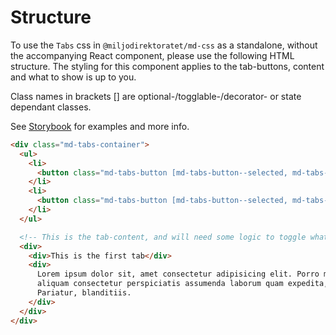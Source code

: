 # Structure

To use the `Tabs` css in `@miljodirektoratet/md-css` as a standalone, without the accompanying React component, please use the following HTML structure. The styling for this component applies to the tab-buttons, content and what to show is up to you.

Class names in brackets [] are optional-/togglable-/decorator- or state dependant classes.

See [Storybook](https://miljodir.github.io/md-components) for examples and more info.

```html
<div class="md-tabs-container">
  <ul>
    <li>
      <button class="md-tabs-button [md-tabs-button--selected, md-tabs-button--disabled]">Tab 1</button>
    </li>
    <li>
      <button class="md-tabs-button [md-tabs-button--selected, md-tabs-button--disabled]">Tab 2</button>
    </li>
  </ul>

  <!-- This is the tab-content, and will need some logic to toggle what content to show. Handle as you see fit. -->
  <div>
    <div>This is the first tab</div>
    <div>
      Lorem ipsum dolor sit, amet consectetur adipisicing elit. Porro maiores reprehenderit quasi itaque eveniet soluta
      aliquam consectetur perspiciatis assumenda laborum quam expedita, vitae, odio dignissimos obcaecati ipsa incidunt!
      Pariatur, blanditiis.
    </div>
  </div>
</div>
```
